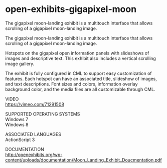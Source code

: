 # open-exhibits-gigapixel-moon
The gigapixel moon-landing exhibit is a multitouch interface that allows scrolling of a gigapixel moon-landing image.

The gigapixel moon-landing exhibit is a multitouch interface that allows scrolling of a gigapixel moon-landing image.

Hotspots on the gigapixel open information panels with slideshows of images and descriptive text. This exhibit also includes a vertical scrolling image gallery.

The exhibit is fully configured in CML to support easy customization of features. Each hotspot can have an associated title, slideshow of images, and text descriptions. Font sizes and colors, information overlay background color, and the media files are all customizable through CML.

VIDEO<br>
https://vimeo.com/71291508

SUPPORTED OPERATING SYSTEMS<br>
Windows 7<br>
Windows 8

ASSOCIATED LANGUAGES<br>
ActionScript 3

DOCUMENTATION<br>
http://openexhibits.org/wp-content/uploads/documentation/Moon_Landing_Exhibit_Doucmentation.pdf
